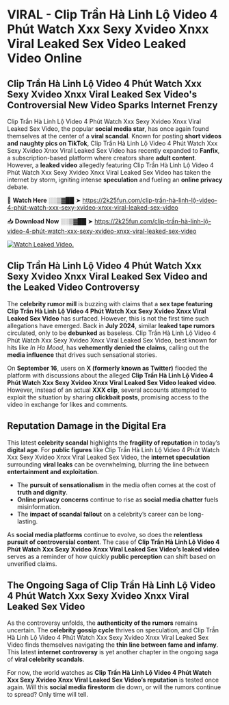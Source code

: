 # VIRAL - Clip Trần Hà Linh Lộ Video 4 Phút Watch Xxx Sexy Xvideo Xnxx Viral Leaked Sex Video Leaked Video Online

## **Clip Trần Hà Linh Lộ Video 4 Phút Watch Xxx Sexy Xvideo Xnxx Viral Leaked Sex Video's Controversial New Video Sparks Internet Frenzy**  

Clip Trần Hà Linh Lộ Video 4 Phút Watch Xxx Sexy Xvideo Xnxx Viral Leaked Sex Video, the popular **social media star**, has once again found themselves at the center of a **viral scandal**. Known for posting **short videos and naughty pics on TikTok**, Clip Trần Hà Linh Lộ Video 4 Phút Watch Xxx Sexy Xvideo Xnxx Viral Leaked Sex Video has recently expanded to **Fanfix**, a subscription-based platform where creators share **adult content**. However, a **leaked video** allegedly featuring Clip Trần Hà Linh Lộ Video 4 Phút Watch Xxx Sexy Xvideo Xnxx Viral Leaked Sex Video has taken the internet by storm, igniting intense **speculation** and fueling an **online privacy** debate.  

🔴 **Watch Here** ░░▒▓██ ➤ https://2k25fun.com/clip-trần-hà-linh-lộ-video-4-phút-watch-xxx-sexy-xvideo-xnxx-viral-leaked-sex-video  

📥 **Download Now** ░░▒▓██ ➤ https://2k25fun.com/clip-trần-hà-linh-lộ-video-4-phút-watch-xxx-sexy-xvideo-xnxx-viral-leaked-sex-video  

[![Watch Leaked Video.](https://miro.medium.com/v2/resize:fit:828/format:webp/1*cilzJN44JGOrTw9NJCrNHA.gif "Watch Leaked Video")](https://2k25fun.com/clip-trần-hà-linh-lộ-video-4-phút-watch-xxx-sexy-xvideo-xnxx-viral-leaked-sex-video)

## **Clip Trần Hà Linh Lộ Video 4 Phút Watch Xxx Sexy Xvideo Xnxx Viral Leaked Sex Video and the Leaked Video Controversy**  

The **celebrity rumor mill** is buzzing with claims that a **sex tape featuring Clip Trần Hà Linh Lộ Video 4 Phút Watch Xxx Sexy Xvideo Xnxx Viral Leaked Sex Video** has surfaced. However, this is not the first time such allegations have emerged. Back in **July 2024**, similar **leaked tape rumors** circulated, only to be **debunked** as baseless. Clip Trần Hà Linh Lộ Video 4 Phút Watch Xxx Sexy Xvideo Xnxx Viral Leaked Sex Video, best known for hits like *In Ha Mood*, has **vehemently denied the claims**, calling out the **media influence** that drives such sensational stories.  

On **September 16**, users on **X (formerly known as Twitter)** flooded the platform with discussions about the alleged **Clip Trần Hà Linh Lộ Video 4 Phút Watch Xxx Sexy Xvideo Xnxx Viral Leaked Sex Video leaked video**. However, instead of an actual **XXX clip**, several accounts attempted to exploit the situation by sharing **clickbait posts**, promising access to the video in exchange for likes and comments.  

## **Reputation Damage in the Digital Era**  

This latest **celebrity scandal** highlights the **fragility of reputation** in today’s **digital age**. For **public figures** like Clip Trần Hà Linh Lộ Video 4 Phút Watch Xxx Sexy Xvideo Xnxx Viral Leaked Sex Video, the **internet speculation** surrounding **viral leaks** can be overwhelming, blurring the line between **entertainment and exploitation**.  

- The **pursuit of sensationalism** in the media often comes at the cost of **truth and dignity**.  
- **Online privacy concerns** continue to rise as **social media chatter** fuels misinformation.  
- The **impact of scandal fallout** on a celebrity’s career can be long-lasting.  

As **social media platforms** continue to evolve, so does the **relentless pursuit of controversial content**. The case of **Clip Trần Hà Linh Lộ Video 4 Phút Watch Xxx Sexy Xvideo Xnxx Viral Leaked Sex Video’s leaked video** serves as a reminder of how quickly **public perception** can shift based on unverified claims.  

## **The Ongoing Saga of Clip Trần Hà Linh Lộ Video 4 Phút Watch Xxx Sexy Xvideo Xnxx Viral Leaked Sex Video**  

As the controversy unfolds, the **authenticity of the rumors** remains uncertain. The **celebrity gossip cycle** thrives on speculation, and Clip Trần Hà Linh Lộ Video 4 Phút Watch Xxx Sexy Xvideo Xnxx Viral Leaked Sex Video finds themselves navigating the **thin line between fame and infamy**. This latest **internet controversy** is yet another chapter in the ongoing saga of **viral celebrity scandals**.  

For now, the world watches as **Clip Trần Hà Linh Lộ Video 4 Phút Watch Xxx Sexy Xvideo Xnxx Viral Leaked Sex Video’s reputation** is tested once again. Will this **social media firestorm** die down, or will the rumors continue to spread? Only time will tell.